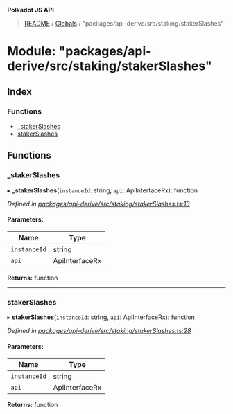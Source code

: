 **Polkadot JS API**

> [README](../README.md) / [Globals](../globals.md) / "packages/api-derive/src/staking/stakerSlashes"

# Module: "packages/api-derive/src/staking/stakerSlashes"

## Index

### Functions

* [\_stakerSlashes](_packages_api_derive_src_staking_stakerslashes_.md#_stakerslashes)
* [stakerSlashes](_packages_api_derive_src_staking_stakerslashes_.md#stakerslashes)

## Functions

### \_stakerSlashes

▸ **_stakerSlashes**(`instanceId`: string, `api`: ApiInterfaceRx): function

*Defined in [packages/api-derive/src/staking/stakerSlashes.ts:13](https://github.com/polkadot-js/api/blob/7070f757c/packages/api-derive/src/staking/stakerSlashes.ts#L13)*

#### Parameters:

Name | Type |
------ | ------ |
`instanceId` | string |
`api` | ApiInterfaceRx |

**Returns:** function

___

### stakerSlashes

▸ **stakerSlashes**(`instanceId`: string, `api`: ApiInterfaceRx): function

*Defined in [packages/api-derive/src/staking/stakerSlashes.ts:28](https://github.com/polkadot-js/api/blob/7070f757c/packages/api-derive/src/staking/stakerSlashes.ts#L28)*

#### Parameters:

Name | Type |
------ | ------ |
`instanceId` | string |
`api` | ApiInterfaceRx |

**Returns:** function
